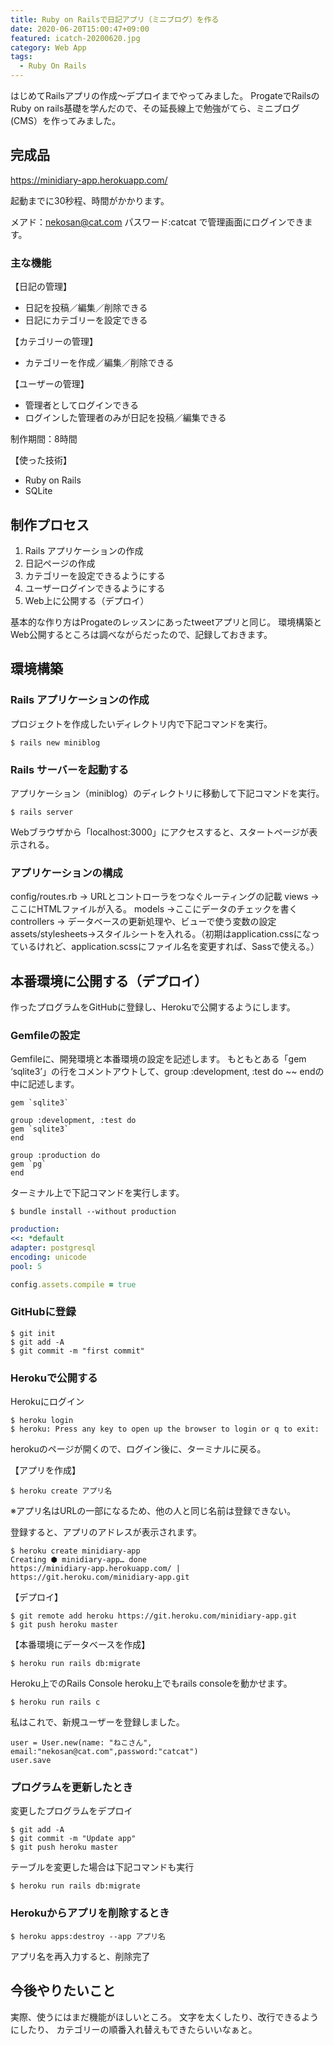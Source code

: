 ```yaml
---
title: Ruby on Railsで日記アプリ（ミニブログ）を作る
date: 2020-06-20T15:00:47+09:00
featured: icatch-20200620.jpg
category: Web App
tags:
  - Ruby On Rails
---
```


はじめてRailsアプリの作成〜デプロイまでやってみました。
ProgateでRailsのRuby on rails基礎を学んだので、その延長線上で勉強がてら、ミニブログ(CMS）を作ってみました。

## 完成品
<a href="https://minidiary-app.herokuapp.com/" target="_blank" rel="noopener noreferrer">https://minidiary-app.herokuapp.com/</a>

起動までに30秒程、時間がかかります。

メアド：nekosan@cat.com
パスワード:catcat
で管理画面にログインできます。

### 主な機能

【日記の管理】
- 日記を投稿／編集／削除できる
- 日記にカテゴリーを設定できる

【カテゴリーの管理】
- カテゴリーを作成／編集／削除できる

【ユーザーの管理】
* 管理者としてログインできる
* ログインした管理者のみが日記を投稿／編集できる

制作期間：8時間

 【使った技術】
* Ruby on Rails
* SQLite

## 制作プロセス

1. Rails アプリケーションの作成
2. 日記ページの作成
3. カテゴリーを設定できるようにする
4. ユーザーログインできるようにする
5. Web上に公開する（デプロイ）

基本的な作り方はProgateのレッスンにあったtweetアプリと同じ。
環境構築とWeb公開するところは調べながらだったので、記録しておきます。

## 環境構築

### Rails アプリケーションの作成

プロジェクトを作成したいディレクトリ内で下記コマンドを実行。

`$ rails new miniblog`

### Rails サーバーを起動する

アプリケーション（miniblog）のディレクトリに移動して下記コマンドを実行。

`$ rails server`

Webブラウザから「localhost:3000」にアクセスすると、スタートページが表示される。

### アプリケーションの構成

config/routes.rb → URLとコントローラをつなぐルーティングの記載
views → ここにHTMLファイルが入る。
models →ここにデータのチェックを書く
controllers → データベースの更新処理や、ビューで使う変数の設定
assets/stylesheets→スタイルシートを入れる。（初期はapplication.cssになっているけれど、application.scssにファイル名を変更すれば、Sassで使える。）

## 本番環境に公開する（デプロイ）

 作ったプログラムをGitHubに登録し、Herokuで公開するようにします。

### Gemfileの設定

Gemfileに、開発環境と本番環境の設定を記述します。
もともとある「gem ‘sqlite3’」の行をコメントアウトして、group :development, :test do ~~ endの中に記述します。

```
gem `sqlite3`

group :development, :test do
gem `sqlite3`
end

group :production do
gem `pg`
end
```

 ターミナル上で下記コマンドを実行します。

```
$ bundle install --without production
```

```Ruby:title=config/database.yml
production:
<<: *default
adapter: postgresql
encoding: unicode
pool: 5
```


```Ruby:title=test.config/environments/production.rb
config.assets.compile = true
```

### GitHubに登録

```
$ git init
$ git add -A
$ git commit -m "first commit"
```

### Herokuで公開する

Herokuにログイン
```
$ heroku login
$ heroku: Press any key to open up the browser to login or q to exit:
```

herokuのページが開くので、ログイン後に、ターミナルに戻る。

 【アプリを作成】
```
$ heroku create アプリ名
```

※アプリ名はURLの一部になるため、他の人と同じ名前は登録できない。

登録すると、アプリのアドレスが表示されます。

```
$ heroku create minidiary-app
Creating ⬢ minidiary-app… done
https://minidiary-app.herokuapp.com/ | https://git.heroku.com/minidiary-app.git
```

【デプロイ】

```
$ git remote add heroku https://git.heroku.com/minidiary-app.git
$ git push heroku master
```

 【本番環境にデータベースを作成】
```
$ heroku run rails db:migrate
```

Heroku上でのRails Console heroku上でもrails consoleを動かせます。

```
$ heroku run rails c
```

私はこれで、新規ユーザーを登録しました。
```
user = User.new(name: "ねこさん", email:"nekosan@cat.com",password:"catcat")
user.save
```

### プログラムを更新したとき

変更したプログラムをデプロイ

```
$ git add -A
$ git commit -m "Update app"
$ git push heroku master
```

テーブルを変更した場合は下記コマンドも実行

```
$ heroku run rails db:migrate
```


### Herokuからアプリを削除するとき

```
$ heroku apps:destroy --app アプリ名
```

アプリ名を再入力すると、削除完了


## 今後やりたいこと

実際、使うにはまだ機能がほしいところ。
文字を太くしたり、改行できるようにしたり、
カテゴリーの順番入れ替えもできたらいいなぁと。